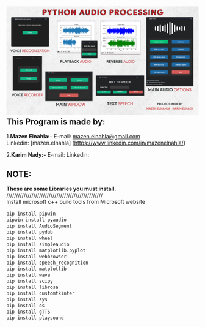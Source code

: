 ![Audio Processing Features](screen.png)
This Program is made by:
---------------
1.**Mazen Elnahla:-**
	E-mail: mazen.elnahla@gmail.com  
	Linkedin: [mazen.elnahla] (https://www.linkedin.com/in/mazenelnahla/)  

2.**Karim Nady:-**
	E-mail: 
	Linkedin: 

NOTE:
---------------
**These are some Libraries you must install.**
//////////////////////////////////////////////////  
Install microsoft c++ build tools from Microsoft website  

	pip install pipwin  
	pipwin install pyaudio  
	pip install AudioSegment  
	pip install pydub  
	pip install wheel  
	pip install simpleaudio  
	pip install matplotlib.pyplot  
	pip install webbrowser  
	pip install speech_recognition  
	pip install matplotlib  
	pip install wave  
	pip install scipy  
	pip install librosa  
	pip install customtkinter  
	pip install sys  
	pip install os  
	pip install gTTS  
	pip install playsound  
